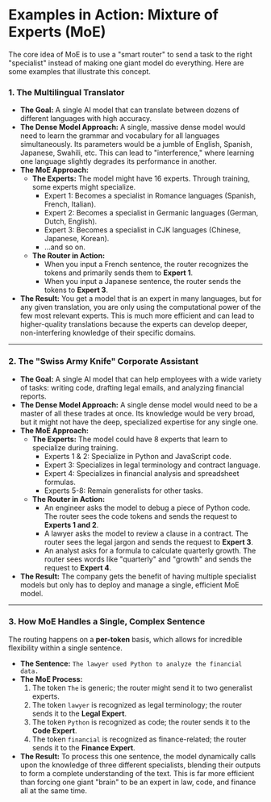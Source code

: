 # Examples in Action: Mixture of Experts (MoE)

The core idea of MoE is to use a "smart router" to send a task to the right "specialist" instead of making one giant model do everything. Here are some examples that illustrate this concept.

### 1. The Multilingual Translator

*   **The Goal:** A single AI model that can translate between dozens of different languages with high accuracy.
*   **The Dense Model Approach:** A single, massive dense model would need to learn the grammar and vocabulary for all languages simultaneously. Its parameters would be a jumble of English, Spanish, Japanese, Swahili, etc. This can lead to "interference," where learning one language slightly degrades its performance in another.
*   **The MoE Approach:**
    *   **The Experts:** The model might have 16 experts. Through training, some experts might specialize.
        *   Expert 1: Becomes a specialist in Romance languages (Spanish, French, Italian).
        *   Expert 2: Becomes a specialist in Germanic languages (German, Dutch, English).
        *   Expert 3: Becomes a specialist in CJK languages (Chinese, Japanese, Korean).
        *   ...and so on.
    *   **The Router in Action:**
        *   When you input a French sentence, the router recognizes the tokens and primarily sends them to **Expert 1**.
        *   When you input a Japanese sentence, the router sends the tokens to **Expert 3**.
*   **The Result:** You get a model that is an expert in many languages, but for any given translation, you are only using the computational power of the few most relevant experts. This is much more efficient and can lead to higher-quality translations because the experts can develop deeper, non-interfering knowledge of their specific domains.

---

### 2. The "Swiss Army Knife" Corporate Assistant

*   **The Goal:** A single AI model that can help employees with a wide variety of tasks: writing code, drafting legal emails, and analyzing financial reports.
*   **The Dense Model Approach:** A single dense model would need to be a master of all these trades at once. Its knowledge would be very broad, but it might not have the deep, specialized expertise for any single one.
*   **The MoE Approach:**
    *   **The Experts:** The model could have 8 experts that learn to specialize during training.
        *   Experts 1 & 2: Specialize in Python and JavaScript code.
        *   Expert 3: Specializes in legal terminology and contract language.
        *   Expert 4: Specializes in financial analysis and spreadsheet formulas.
        *   Experts 5-8: Remain generalists for other tasks.
    *   **The Router in Action:**
        *   An engineer asks the model to debug a piece of Python code. The router sees the code tokens and sends the request to **Experts 1 and 2**.
        *   A lawyer asks the model to review a clause in a contract. The router sees the legal jargon and sends the request to **Expert 3**.
        *   An analyst asks for a formula to calculate quarterly growth. The router sees words like "quarterly" and "growth" and sends the request to **Expert 4**.
*   **The Result:** The company gets the benefit of having multiple specialist models but only has to deploy and manage a single, efficient MoE model.

---

### 3. How MoE Handles a Single, Complex Sentence

The routing happens on a **per-token** basis, which allows for incredible flexibility within a single sentence.

*   **The Sentence:** `The lawyer used Python to analyze the financial data.`
*   **The MoE Process:**
    1.  The token `The` is generic; the router might send it to two generalist experts.
    2.  The token `lawyer` is recognized as legal terminology; the router sends it to the **Legal Expert**.
    3.  The token `Python` is recognized as code; the router sends it to the **Code Expert**.
    4.  The token `financial` is recognized as finance-related; the router sends it to the **Finance Expert**.
*   **The Result:** To process this one sentence, the model dynamically calls upon the knowledge of three different specialists, blending their outputs to form a complete understanding of the text. This is far more efficient than forcing one giant "brain" to be an expert in law, code, and finance all at the same time.
